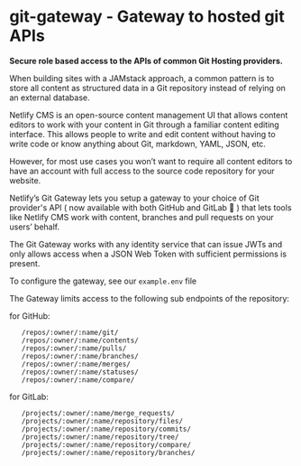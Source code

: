 # git-gateway - Gateway to hosted git APIs

**Secure role based access to the APIs of common Git Hosting providers.**

When building sites with a JAMstack approach, a common pattern is to store all content as structured data in a Git repository instead of relying on an external database.

Netlify CMS is an open-source content management UI that allows content editors to work with your content in Git through a familiar content editing interface. This allows people to write and edit content without having to write code or know anything about Git, markdown, YAML, JSON, etc.

However, for most use cases you won’t want to require all content editors to have an account with full access to the source code repository for your website.

Netlify’s Git Gateway lets you setup a gateway to your choice of Git provider's API ( now available with both GitHub and GitLab 🎉 ) that lets tools like Netlify CMS work with content, branches and pull requests on your users’ behalf.

The Git Gateway works with any identity service that can issue JWTs and only allows access when a JSON Web Token with sufficient permissions is present.

To configure the gateway, see our `example.env` file

The Gateway limits access to the following sub endpoints of the repository:

for GitHub:
```
   /repos/:owner/:name/git/
   /repos/:owner/:name/contents/
   /repos/:owner/:name/pulls/
   /repos/:owner/:name/branches/
   /repos/:owner/:name/merges/
   /repos/:owner/:name/statuses/
   /repos/:owner/:name/compare/
```
for GitLab:
```
   /projects/:owner/:name/merge_requests/
   /projects/:owner/:name/repository/files/
   /projects/:owner/:name/repository/commits/
   /projects/:owner/:name/repository/tree/
   /projects/:owner/:name/repository/compare/
   /projects/:owner/:name/repository/branches/
```
